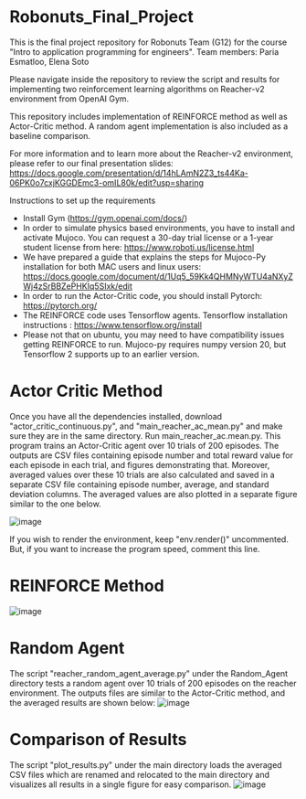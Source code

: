 # Robonuts_Final_Project

This is the final project repository for Robonuts Team (G12) for the course "Intro to application programming for engineers".
Team members: Paria Esmatloo, Elena Soto

Please navigate inside the repository to review the script and results for implementing two reinforcement learning algorithms on Reacher-v2 environment from OpenAI Gym.

This repository includes implementation of REINFORCE method as well as Actor-Critic method. A random agent implementation is also included as a baseline comparison.

For more information and to learn more about the Reacher-v2 environment, please refer to our final presentation slides: https://docs.google.com/presentation/d/14hLAmN2Z3_ts44Ka-06PK0o7cxjKGGDEmc3-omIL80k/edit?usp=sharing

Instructions to set up the requirements
- Install Gym (https://gym.openai.com/docs/)
- In order to simulate physics based environments, you have to install and activate Mujoco. You can request a 30-day trial license or a 1-year student license from here: https://www.roboti.us/license.html
- We have prepared a guide that explains the steps for Mujoco-Py installation for both MAC users and linux users: https://docs.google.com/document/d/1Uq5_59Kk4QHMNyWTU4aNXyZWj4zSrBBZePHKIq5SIxk/edit
- In order to run the Actor-Critic code, you should install Pytorch: https://pytorch.org/
- The REINFORCE code uses Tensorflow agents. Tensorflow installation instructions : https://www.tensorflow.org/install
- Please not that on ubuntu, you may need to have compatibility issues getting REINFORCE to run. Mujoco-py requires numpy version 20, but Tensorflow 2 supports up to an earlier version.

# Actor Critic Method
Once you have all the dependencies installed, download "actor_critic_continuous.py", and "main_reacher_ac_mean.py" and make sure they are in the same directory. Run main_reacher_ac.mean.py. This program trains an Actor-Critic agent over 10 trials of 200 episodes. The outputs are CSV files containing episode number and total reward value for each episode in each trial, and figures demonstrating that. Moreover, averaged values over these 10 trials are also calculated and saved in a separate CSV file containing episode number, average, and standard deviation columns. The averaged values are also plotted in a separate figure similar to the one below.

![image](https://user-images.githubusercontent.com/77804192/117373694-5e44f300-ae91-11eb-967e-ed9cc72f09dc.png)

If you wish to render the environment, keep "env.render()" uncommented. But, if you want to increase the program speed, comment this line.


# REINFORCE Method

![image](https://user-images.githubusercontent.com/77804192/117374654-28a10980-ae93-11eb-9735-2bb30add9ac7.png)

# Random Agent
The script "reacher_random_agent_average.py" under the Random_Agent directory tests a random agent over 10 trials of 200 episodes on the reacher environment. The outputs files are similar to the Actor-Critic method, and the averaged results are shown below:
![image](https://user-images.githubusercontent.com/77804192/117374089-212d3080-ae92-11eb-9e83-a3e21eda374a.png)


# Comparison of Results
The script "plot_results.py" under the main directory loads the averaged CSV files which are renamed and relocated to the main directory and visualizes all results in a single figure for easy comparison.
![image](https://user-images.githubusercontent.com/77804192/117374253-6ea99d80-ae92-11eb-93bd-c28ea3827cd5.png)


